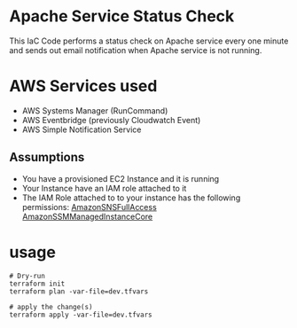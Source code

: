 # Apache Service Status Check

This IaC Code performs a status check on Apache service every one minute and sends out email notification when Apache service is not running.

# AWS Services used

* AWS Systems Manager (RunCommand)
* AWS Eventbridge (previously Cloudwatch Event)
* AWS Simple Notification Service

## Assumptions
* You have a provisioned EC2 Instance and it is running
* Your Instance have an IAM role attached to it 
* The IAM Role attached to to your instance has the following permissions:
        [AmazonSNSFullAccess](https://us-east-1.console.aws.amazon.com/iamv2/home?region=us-east-1#/policies/details/arn%3Aaws%3Aiam%3A%3Aaws%3Apolicy%2FAmazonSNSFullAccess)
        [AmazonSSMManagedInstanceCore](https://us-east-1.console.aws.amazon.com/iamv2/home?region=us-east-1#/policies/details/arn%3Aaws%3Aiam%3A%3Aaws%3Apolicy%2FAmazonSSMManagedInstanceCore)

# usage

```
# Dry-run
terraform init
terraform plan -var-file=dev.tfvars

# apply the change(s)
terraform apply -var-file=dev.tfvars
```

